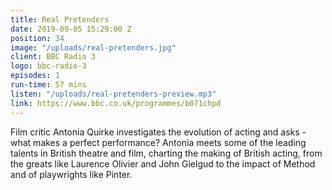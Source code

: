 ```yaml
---
title: Real Pretenders
date: 2019-09-05 15:29:00 Z
position: 34
image: "/uploads/real-pretenders.jpg"
client: BBC Radio 3
logo: bbc-radio-3
episodes: 1
run-time: 57 mins
listen: "/uploads/real-pretenders-preview.mp3"
link: https://www.bbc.co.uk/programmes/b071chpd
---
```


Film critic Antonia Quirke investigates the evolution of acting and asks - what makes a perfect performance? Antonia meets some of the leading talents in British theatre and film, charting the making of British acting, from the greats like Laurence Olivier and John Gielgud to the impact of Method and of playwrights like Pinter.